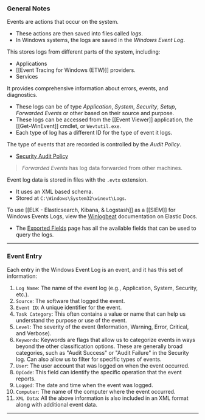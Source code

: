 ### General Notes

Events are actions that occur on the system.
- These actions are then saved into files called *logs*.
- In Windows systems, the logs are saved in the _Windows Event Log_.

This stores logs from different parts of the system, including:
- Applications
- [[Event Tracing for Windows (ETW)]] providers.
- Services

It provides comprehensive information about errors, events, and diagnostics.
- These logs can be of type _Application_, _System_, _Security_, _Setup_, _Forwarded Events_ or other based on their source and purpose.
- These logs can be accessed from the [[Event Viewer]] application, the [[Get-WinEvent]] cmdlet, or `Wevtutil.exe`.
- Each type of log has a different ID for the type of event it logs.

The type of events that are recorded is controlled by the *Audit Policy*.
- [Security Audit Policy](https://learn.microsoft.com/en-us/previous-versions/windows/it-pro/windows-10/security/threat-protection/auditing/advanced-security-auditing)

> *Forwarded Events* has log data forwarded from other machines.

Event log data is stored in files with the `.evtx` extension.
- It uses an XML based schema.
- Stored at `C:\Windows\System32\winevt\Logs`.

To use [[ELK - Elasticsearch, Kibana, & Logstash]] as a [[SIEM]] for Windows Events Logs, view the [Winlogbeat](https://www.elastic.co/guide/en/beats/winlogbeat/current/_winlogbeat_overview.html) documentation on Elastic Docs.
- The [Exported Fields](https://www.elastic.co/guide/en/beats/winlogbeat/current/exported-fields.html) page has all the available fields that can be used to query the logs.

---
### Event Entry

Each entry in the Windows Event Log is an event, and it has this set of information:
1. `Log Name`: The name of the event log (e.g., Application, System, Security, etc.).
2. `Source`: The software that logged the event.
3. `Event ID`: A unique identifier for the event.
4. `Task Category`: This often contains a value or name that can help us understand the purpose or use of the event.
5. `Level`: The severity of the event (Information, Warning, Error, Critical, and Verbose).
6. `Keywords`: Keywords are flags that allow us to categorize events in ways beyond the other classification options. These are generally broad categories, such as "Audit Success" or "Audit Failure" in the Security log. Can also allow us to filter for specific types of events.
7. `User`: The user account that was logged on when the event occurred.
8. `OpCode`: This field can identify the specific operation that the event reports.
9. `Logged`: The date and time when the event was logged.
10. `Computer`: The name of the computer where the event occurred.
11. `XML Data`: All the above information is also included in an XML format along with additional event data.

---
